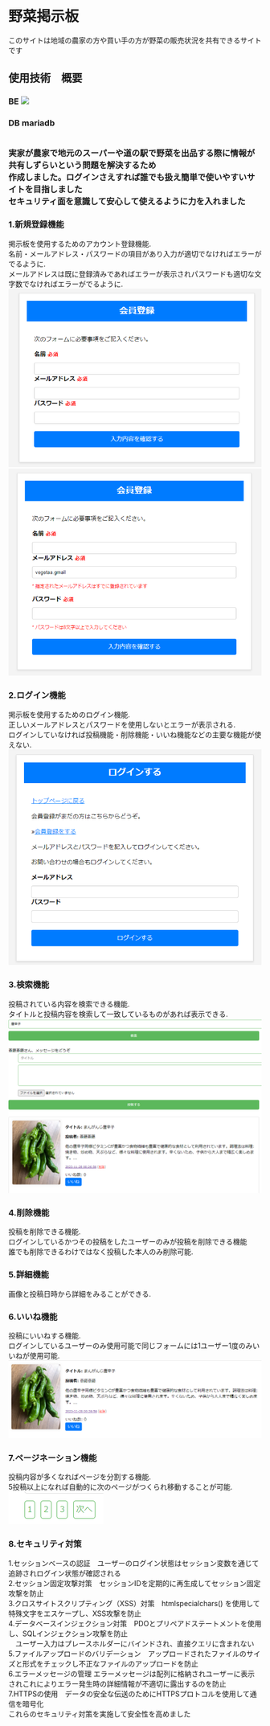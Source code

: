 # 野菜掲示板
このサイトは地域の農家の方や買い手の方が野菜の販売状況を共有できるサイトです<br>

## 使用技術　概要
<h3>BE
  <a href="https://skillicons.dev">
    <img src="https://skillicons.dev/icons?i=php"/>
  </a>
<h3>DB
mariadb
</a><br>
<br>
  
実家が農家で地元のスーパーや道の駅で野菜を出品する際に情報が共有しずらいという問題を解決するため<br>
作成しました。ログインさえすれば誰でも扱え簡単で使いやすいサイトを目指しました<br>
セキュリティ面を意識して安心して使えるように力を入れました<br>


### 1.新規登録機能
掲示板を使用するためのアカウント登録機能.<br>
名前・メールアドレス・パスワードの項目があり入力が適切でなければエラーがでるように.<br>
メールアドレスは既に登録済みであればエラーが表示されパスワードも適切な文字数でなければエラーがでるように.<br>
<img src="./readmeimg/regist_screen.png"><img src="./readmeimg/regist_error.png">


### 2.ログイン機能
掲示板を使用するためのログイン機能.<br>
正しいメールアドレスとパスワードを使用しないとエラーが表示される.<br>
ログインしていなければ投稿機能・削除機能・いいね機能などの主要な機能が使えない.<br>
<img src="./readmeimg/login_screen.png">

### 3.検索機能
投稿されている内容を検索できる機能.<br>
タイトルと投稿内容を検索して一致しているものがあれば表示できる.<br>
<img src="./readmeimg/search_screen.png">

### 4.削除機能
投稿を削除できる機能.<br>
ログインしているかつその投稿をしたユーザーのみが投稿を削除できる機能<br>
誰でも削除できるわけではなく投稿した本人のみ削除可能.<br>

### 5.詳細機能
画像と投稿日時から詳細をみることができる.<br>

### 6.いいね機能
投稿にいいねする機能.<br>
ログインしているユーザーのみ使用可能で同じフォームには1ユーザー1度のみいいねが使用可能.<br>
<img src="./readmeimg/view_screen.png">

### 7.ページネーション機能
投稿内容が多くなればページを分割する機能.<br>
5投稿以上になれば自動的に次のページがつくられ移動することが可能.<br>
<img src="./readmeimg/page_screen.png">

### 8.セキュリティ対策
1.セッションベースの認証　ユーザーのログイン状態はセッション変数を通じて追跡されログイン状態が確認される<br>
2.セッション固定攻撃対策　セッションIDを定期的に再生成してセッション固定攻撃を防止<br>
3.クロスサイトスクリプティング（XSS）対策　htmlspecialchars() を使用して特殊文字をエスケープし、XSS攻撃を防止<br>
4.データベースインジェクション対策　PDOとプリペアドステートメントを使用し、SQLインジェクション攻撃を防止<br>
　ユーザー入力はプレースホルダーにバインドされ、直接クエリに含まれない<br>
5.ファイルアップロードのバリデーション　アップロードされたファイルのサイズと形式をチェックし不正なファイルのアップロードを防止<br>
6.エラーメッセージの管理 エラーメッセージは配列に格納されユーザーに表示されこれによりエラー発生時の詳細情報が不適切に露出するのを防止<br>
7.HTTPSの使用　データの安全な伝送のためにHTTPSプロトコルを使用して通信を暗号化<br>
これらのセキュリティ対策を実施して安全性を高めました<br>
